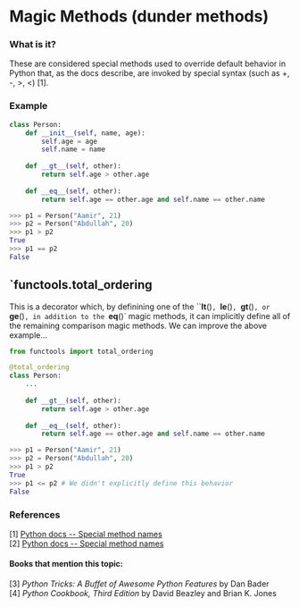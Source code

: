 # Magic Methods (dunder methods)

### What is it?
These are considered special methods used to override default behavior in Python that, as the docs describe, are invoked by special syntax (such as +, -, >, <) [1].

### Example
```py
class Person:
    def __init__(self, name, age):
        self.age = age
        self.name = name
    
    def __gt__(self, other):
        return self.age > other.age
    
    def __eq__(self, other):
        return self.age == other.age and self.name == other.name

>>> p1 = Person("Aamir", 21)
>>> p2 = Person("Abdullah", 20)
>>> p1 > p2
True
>>> p1 == p2
False
```

## `functools.total_ordering
This is a decorator which, by definining one of the ``__lt__()`, `__le__()`, `__gt__()`, or `__ge__()`, in addition to the `__eq__()` magic methods, it can implicitly define all of the remaining comparison magic methods. We can improve the above example...

```py
from functools import total_ordering

@total_ordering
class Person:
    ...
    
    def __gt__(self, other):
        return self.age > other.age
    
    def __eq__(self, other):
        return self.age == other.age and self.name == other.name

>>> p1 = Person("Aamir", 21)
>>> p2 = Person("Abdullah", 20)
>>> p1 > p2
True
>>> p1 <= p2 # We didn't explicitly define this behavior
False
```
### References
[1] [Python docs -- Special method names](https://docs.python.org/3.3/reference/datamodel.html#special-method-names)  
[2] [Python docs -- Special method names](https://docs.python.org/3.3/reference/datamodel.html#special-method-names)

#### Books that mention this topic:
[3] *Python Tricks: A Buffet of Awesome Python Features* by Dan Bader  
[4] *Python Cookbook, Third Edition* by David Beazley and Brian K. Jones  